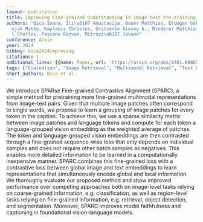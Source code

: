 ```yaml
---
layout: publication
title: Improving Fine-grained Understanding In Image-text Pre-training
authors: "Bica Ioana, Ili\u0107 Anastasija, Bauer Matthias, Erdogan Goker, Bo\u0161\
  njak Matko, Kaplanis Christos, Gritsenko Alexey A., Minderer Matthias, Blundell\
  \ Charles, Pascanu Razvan, Mitrovi\u0107 Jovana"
conference: Arxiv
year: 2024
bibkey: bica2024improving
citations: 1
additional_links: [{name: Paper, url: 'https://arxiv.org/abs/2401.09865'}]
tags: ["Evaluation", "Image Retrieval", "Multimodal Retrieval", "Text Retrieval"]
short_authors: Bica et al.
---
```

We introduce SPARse Fine-grained Contrastive Alignment (SPARC), a simple
method for pretraining more fine-grained multimodal representations from
image-text pairs. Given that multiple image patches often correspond to single
words, we propose to learn a grouping of image patches for every token in the
caption. To achieve this, we use a sparse similarity metric between image
patches and language tokens and compute for each token a language-grouped
vision embedding as the weighted average of patches. The token and
language-grouped vision embeddings are then contrasted through a fine-grained
sequence-wise loss that only depends on individual samples and does not require
other batch samples as negatives. This enables more detailed information to be
learned in a computationally inexpensive manner. SPARC combines this
fine-grained loss with a contrastive loss between global image and text
embeddings to learn representations that simultaneously encode global and local
information. We thoroughly evaluate our proposed method and show improved
performance over competing approaches both on image-level tasks relying on
coarse-grained information, e.g. classification, as well as region-level tasks
relying on fine-grained information, e.g. retrieval, object detection, and
segmentation. Moreover, SPARC improves model faithfulness and captioning in
foundational vision-language models.
